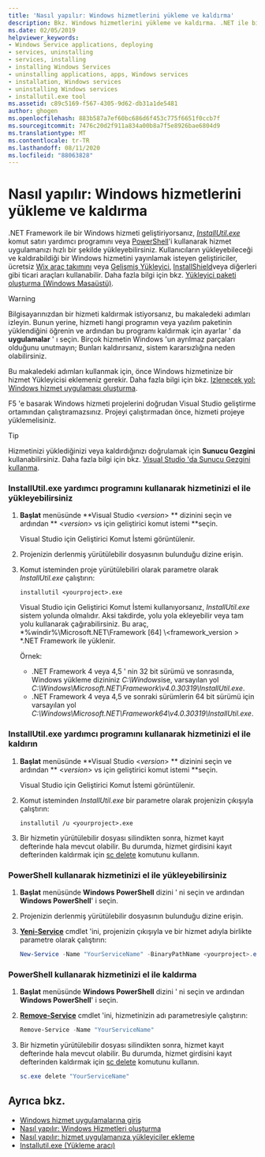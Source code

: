 ```yaml
---
title: 'Nasıl yapılır: Windows hizmetlerini yükleme ve kaldırma'
description: Bkz. Windows hizmetlerini yükleme ve kaldırma. .NET ile bir Windows hizmeti geliştirmekte çalışıyorsanız InstallUtil.exe veya PowerShell kullanabilirsiniz.
ms.date: 02/05/2019
helpviewer_keywords:
- Windows Service applications, deploying
- services, uninstalling
- services, installing
- installing Windows Services
- uninstalling applications, apps, Windows services
- installation, Windows services
- uninstalling Windows services
- installutil.exe tool
ms.assetid: c89c5169-f567-4305-9d62-db31a1de5481
author: ghogen
ms.openlocfilehash: 883b587a7ef60bc686d6f453c775f6651f0ccb7f
ms.sourcegitcommit: 7476c20d2f911a834a00b8a7f5e8926bae6804d9
ms.translationtype: MT
ms.contentlocale: tr-TR
ms.lasthandoff: 08/11/2020
ms.locfileid: "88063828"
---
```

# <a name="how-to-install-and-uninstall-windows-services"></a>Nasıl yapılır: Windows hizmetlerini yükleme ve kaldırma

.NET Framework ile bir Windows hizmeti geliştiriyorsanız, [*InstallUtil.exe*](../tools/installutil-exe-installer-tool.md) komut satırı yardımcı programını veya [PowerShell](/powershell/scripting/overview)'i kullanarak hizmet uygulamanızı hızlı bir şekilde yükleyebilirsiniz. Kullanıcıların yükleyebileceği ve kaldırabildiği bir Windows hizmetini yayınlamak isteyen geliştiriciler, ücretsiz [Wix araç takımını](https://wixtoolset.org/) veya [Gelişmiş Yükleyici](https://www.advancedinstaller.com/), [InstallShield](https://www.revenera.com/install/products/installshield.html)veya diğerleri gibi ticari araçları kullanabilir. Daha fazla bilgi için bkz. [Yükleyici paketi oluşturma (Windows Masaüstü)](/visualstudio/deployment/deploying-applications-services-and-components#create-an-installer-package-windows-desktop).

> [!WARNING]
> Bilgisayarınızdan bir hizmeti kaldırmak istiyorsanız, bu makaledeki adımları izleyin. Bunun yerine, hizmeti hangi programın veya yazılım paketinin yüklendiğini öğrenin ve ardından bu programı kaldırmak için ayarlar ' da **uygulamalar** ' ı seçin. Birçok hizmetin Windows 'un ayrılmaz parçaları olduğunu unutmayın; Bunları kaldırırsanız, sistem kararsızlığına neden olabilirsiniz.

Bu makaledeki adımları kullanmak için, önce Windows hizmetinize bir hizmet Yükleyicisi eklemeniz gerekir. Daha fazla bilgi için bkz. [Izlenecek yol: Windows hizmet uygulaması oluşturma](walkthrough-creating-a-windows-service-application-in-the-component-designer.md).

F5 'e basarak Windows hizmeti projelerini doğrudan Visual Studio geliştirme ortamından çalıştıramazsınız. Projeyi çalıştırmadan önce, hizmeti projeye yüklemelisiniz.

> [!TIP]
> Hizmetinizi yüklediğinizi veya kaldırdığınızı doğrulamak için **Sunucu Gezgini** kullanabilirsiniz. Daha fazla bilgi için bkz. [Visual Studio 'da Sunucu Gezgini kullanma](https://support.microsoft.com/help/316649/how-to-use-the-server-explorer-in-visual-studio-net-and-visual-studio).

### <a name="install-your-service-manually-using-installutilexe-utility"></a>InstallUtil.exe yardımcı programını kullanarak hizmetinizi el ile yükleyebilirsiniz

1. **Başlat** menüsünde **Visual Studio \<*version*> ** dizinini seçin ve ardından ** \<*version*> vs için geliştirici komut istemi **seçin.

     Visual Studio için Geliştirici Komut İstemi görüntülenir.

2. Projenizin derlenmiş yürütülebilir dosyasının bulunduğu dizine erişin.

3. Komut isteminden proje yürütülebiliri olarak parametre olarak *InstallUtil.exe* çalıştırın:

    ```console
    installutil <yourproject>.exe
    ```

     Visual Studio için Geliştirici Komut İstemi kullanıyorsanız, *InstallUtil.exe* sistem yolunda olmalıdır. Aksi takdirde, yolu yola ekleyebilir veya tam yolu kullanarak çağırabilirsiniz. Bu araç, *%windir%\Microsoft.NET\Framework [64] \\<framework_version \> *.NET Framework ile yüklenir.

     Örnek:
     - .NET Framework 4 veya 4,5 ' nin 32 bit sürümü ve sonrasında, Windows yükleme dizininiz *C:\Windows*ise, varsayılan yol *C:\Windows\Microsoft.NET\Framework\v4.0.30319\InstallUtil.exe*.
     - .NET Framework 4 veya 4,5 ve sonraki sürümlerin 64 bit sürümü için varsayılan yol *C:\Windows\Microsoft.NET\Framework64\v4.0.30319\InstallUtil.exe*.

### <a name="uninstall-your-service-manually-using-installutilexe-utility"></a>InstallUtil.exe yardımcı programını kullanarak hizmetinizi el ile kaldırın

1. **Başlat** menüsünde **Visual Studio \<*version*> ** dizinini seçin ve ardından ** \<*version*> vs için geliştirici komut istemi **seçin.

     Visual Studio için Geliştirici Komut İstemi görüntülenir.

2. Komut isteminden *InstallUtil.exe* bir parametre olarak projenizin çıkışıyla çalıştırın:

    ```console
    installutil /u <yourproject>.exe
    ```

3. Bir hizmetin yürütülebilir dosyası silindikten sonra, hizmet kayıt defterinde hala mevcut olabilir. Bu durumda, hizmet girdisini kayıt defterinden kaldırmak için [sc delete](/windows-server/administration/windows-commands/sc-delete) komutunu kullanın.

### <a name="install-your-service-manually-using-powershell"></a>PowerShell kullanarak hizmetinizi el ile yükleyebilirsiniz

1. **Başlat** menüsünde **Windows PowerShell** dizini ' ni seçin ve ardından **Windows PowerShell**' i seçin.

2. Projenizin derlenmiş yürütülebilir dosyasının bulunduğu dizine erişin.

3. [**Yeni-Service**](/powershell/module/microsoft.powershell.management/new-service) cmdlet 'ini, projenizin çıkışıyla ve bir hizmet adıyla birlikte parametre olarak çalıştırın:

    ```powershell
    New-Service -Name "YourServiceName" -BinaryPathName <yourproject>.exe
    ```

### <a name="uninstall-your-service-manually-using-powershell"></a>PowerShell kullanarak hizmetinizi el ile kaldırma

1. **Başlat** menüsünde **Windows PowerShell** dizini ' ni seçin ve ardından **Windows PowerShell**' i seçin.

2. [**Remove-Service**](/powershell/module/microsoft.powershell.management/remove-service) cmdlet 'ini, hizmetinizin adı parametresiyle çalıştırın:

    ```powershell
    Remove-Service -Name "YourServiceName"
    ```

3. Bir hizmetin yürütülebilir dosyası silindikten sonra, hizmet kayıt defterinde hala mevcut olabilir. Bu durumda, hizmet girdisini kayıt defterinden kaldırmak için [sc delete](/windows-server/administration/windows-commands/sc-delete) komutunu kullanın.

    ```powershell
    sc.exe delete "YourServiceName"
    ```

## <a name="see-also"></a>Ayrıca bkz.

- [Windows hizmet uygulamalarına giriş](introduction-to-windows-service-applications.md)
- [Nasıl yapılır: Windows Hizmetleri oluşturma](how-to-create-windows-services.md)
- [Nasıl yapılır: hizmet uygulamanıza yükleyiciler ekleme](how-to-add-installers-to-your-service-application.md)
- [Installutil.exe (Yükleme aracı)](../tools/installutil-exe-installer-tool.md)
